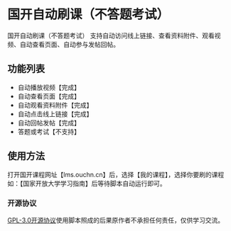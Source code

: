 # 国开自动刷课（不答题考试）

国开自动刷课（不答题考试） 支持自动访问线上链接、查看资料附件、观看视频、自动查看页面、自动参与发帖回帖。

## 功能列表

- 自动播放视频【完成】
- 自动查看页面【完成】
- 自动观看资料附件【完成】
- 自动点击线上链接【完成】
- 自动回帖发帖【完成】
- 答题或考试【不支持】

## 使用方法

打开国开课程网址【lms.ouchn.cn】后，选择【我的课程】，选择你要刷的课程如：【国家开放大学学习指南】后等待脚本自动运行即可。

### 开源协议

[GPL-3.0开源协议](https://www.gnu.org/licenses/gpl-3.0)使用脚本照成的后果原作者不承担任何责任，仅供学习交流。
